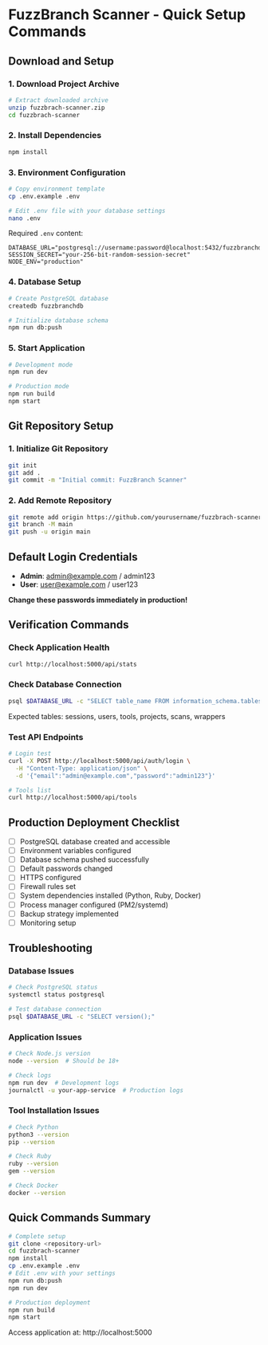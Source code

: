 # FuzzBranch Scanner - Quick Setup Commands

## Download and Setup

### 1. Download Project Archive
```bash
# Extract downloaded archive
unzip fuzzbrach-scanner.zip
cd fuzzbrach-scanner
```

### 2. Install Dependencies
```bash
npm install
```

### 3. Environment Configuration
```bash
# Copy environment template
cp .env.example .env

# Edit .env file with your database settings
nano .env
```

Required `.env` content:
```env
DATABASE_URL="postgresql://username:password@localhost:5432/fuzzbranchdb"
SESSION_SECRET="your-256-bit-random-session-secret"
NODE_ENV="production"
```

### 4. Database Setup
```bash
# Create PostgreSQL database
createdb fuzzbranchdb

# Initialize database schema
npm run db:push
```

### 5. Start Application
```bash
# Development mode
npm run dev

# Production mode
npm run build
npm start
```

## Git Repository Setup

### 1. Initialize Git Repository
```bash
git init
git add .
git commit -m "Initial commit: FuzzBranch Scanner"
```

### 2. Add Remote Repository
```bash
git remote add origin https://github.com/yourusername/fuzzbrach-scanner.git
git branch -M main
git push -u origin main
```

## Default Login Credentials

- **Admin**: admin@example.com / admin123
- **User**: user@example.com / user123

**Change these passwords immediately in production!**

## Verification Commands

### Check Application Health
```bash
curl http://localhost:5000/api/stats
```

### Check Database Connection
```bash
psql $DATABASE_URL -c "SELECT table_name FROM information_schema.tables WHERE table_schema = 'public';"
```

Expected tables: sessions, users, tools, projects, scans, wrappers

### Test API Endpoints
```bash
# Login test
curl -X POST http://localhost:5000/api/auth/login \
  -H "Content-Type: application/json" \
  -d '{"email":"admin@example.com","password":"admin123"}'

# Tools list
curl http://localhost:5000/api/tools
```

## Production Deployment Checklist

- [ ] PostgreSQL database created and accessible
- [ ] Environment variables configured
- [ ] Database schema pushed successfully
- [ ] Default passwords changed
- [ ] HTTPS configured
- [ ] Firewall rules set
- [ ] System dependencies installed (Python, Ruby, Docker)
- [ ] Process manager configured (PM2/systemd)
- [ ] Backup strategy implemented
- [ ] Monitoring setup

## Troubleshooting

### Database Issues
```bash
# Check PostgreSQL status
systemctl status postgresql

# Test database connection
psql $DATABASE_URL -c "SELECT version();"
```

### Application Issues
```bash
# Check Node.js version
node --version  # Should be 18+

# Check logs
npm run dev  # Development logs
journalctl -u your-app-service  # Production logs
```

### Tool Installation Issues
```bash
# Check Python
python3 --version
pip --version

# Check Ruby
ruby --version
gem --version

# Check Docker
docker --version
```

## Quick Commands Summary

```bash
# Complete setup
git clone <repository-url>
cd fuzzbrach-scanner
npm install
cp .env.example .env
# Edit .env with your settings
npm run db:push
npm run dev

# Production deployment
npm run build
npm start
```

Access application at: http://localhost:5000